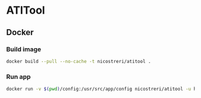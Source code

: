 # ATITool

## Docker

### Build image
```bash
docker build --pull --no-cache -t nicostreri/atitool .
```

### Run app
```bash
docker run -v $(pwd)/config:/usr/src/app/config nicostreri/atitool -u https://www.google.com
```